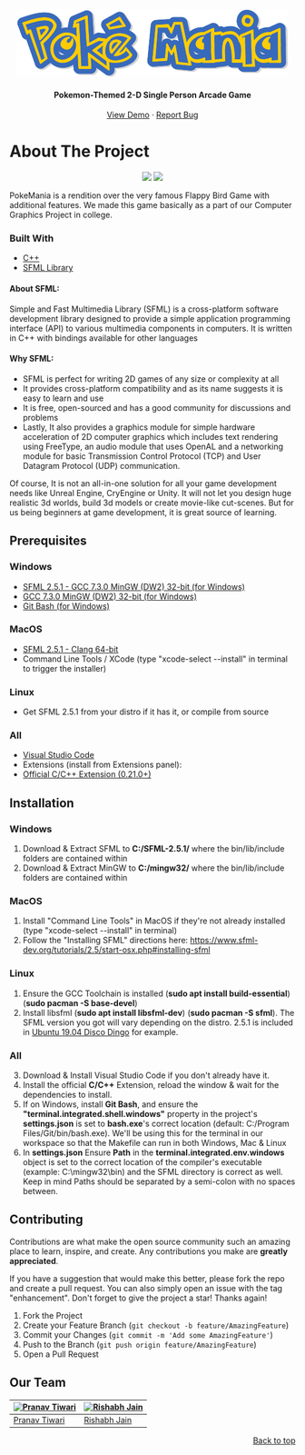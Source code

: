 <div id="top"></div>

<div align="center">
  <a>
    <img src="https://github.com/beastrun12j/PokeMania/blob/master/Game/resources/img/game-title.png" alt="Logo">
  </a>

<h4 align="center">Pokemon-Themed 2-D Single Person Arcade Game</h4>

  <p align="center">
    <a href="https://github.com/beastrun12j/PokeMania/blob/master/Demo.mp4">View Demo</a>
    ·
    <a href="https://github.com/beastrun12j/PokeMania/issues">Report Bug</a>
  </p>
</div>

# About The Project

<p align="center">
  <img src="https://user-images.githubusercontent.com/79413577/148220619-e18ae8d2-28ab-4d2a-b62b-e599982dc4eb.gif" height="420px"/>
  <img src="https://user-images.githubusercontent.com/79413577/148220652-024c65a1-b7bf-49fa-babe-9c6f3759bfba.gif" height="420px"/>
</p>

PokeMania is a rendition over the very famous Flappy Bird Game with additional features. We made this game basically as a part of our Computer Graphics Project in college.

### Built With

* [C++](https://en.cppreference.com/w/)
* [SFML Library](https://www.sfml-dev.org)

#### About SFML:

Simple and Fast Multimedia Library (SFML) is a cross-platform software development library designed to provide a simple application programming interface (API) to various multimedia components in computers. It is written in C++ with bindings available for other languages

#### Why SFML:
* SFML is perfect for writing 2D games of any size or complexity at all
* It provides cross-platform compatibility and as its name suggests it is easy to learn and use
* It is free, open-sourced and has a good community for discussions and problems
* Lastly, It also provides a graphics module for simple hardware acceleration of 2D computer graphics which includes text rendering using FreeType, an audio module that uses OpenAL and a networking module for basic Transmission Control Protocol (TCP) and User Datagram Protocol (UDP) communication.

Of course, It is not an all-in-one solution for all your game development needs like Unreal Engine, CryEngine or Unity. It will not let you design huge realistic 3d worlds, build 3d models or create movie-like cut-scenes. But for us being beginners at game development, it is great source of learning.

## Prerequisites

### Windows

- [SFML 2.5.1 - GCC 7.3.0 MinGW (DW2) 32-bit (for Windows)](https://www.sfml-dev.org/files/SFML-2.5.1-windows-gcc-7.3.0-mingw-32-bit.zip)
- [GCC 7.3.0 MinGW (DW2) 32-bit (for Windows)](https://sourceforge.net/projects/mingw-w64/files/Toolchains%20targetting%20Win32/Personal%20Builds/mingw-builds/7.3.0/threads-posix/dwarf/i686-7.3.0-release-posix-dwarf-rt_v5-rev0.7z/download)
- [Git Bash (for Windows) ](https://git-scm.com/downloads)

### MacOS

- [SFML 2.5.1 - Clang 64-bit](https://www.sfml-dev.org/files/SFML-2.5.1-macOS-clang.tar.gz)
- Command Line Tools / XCode (type "xcode-select --install" in terminal to trigger the installer)

### Linux

- Get SFML 2.5.1 from your distro if it has it, or compile from source

### All

- [Visual Studio Code](https://code.visualstudio.com/download)
- Extensions (install from Extensions panel):
- [Official C/C++ Extension (0.21.0+)](https://marketplace.visualstudio.com/items?itemName=ms-vscode.cpptools)
  
## Installation

### Windows

1. Download & Extract SFML to **C:/SFML-2.5.1/** where the bin/lib/include folders are contained within
2. Download & Extract MinGW to **C:/mingw32/** where the bin/lib/include folders are contained within

### MacOS

1. Install "Command Line Tools" in MacOS if they're not already installed (type "xcode-select --install" in terminal)
2. Follow the "Installing SFML" directions here: https://www.sfml-dev.org/tutorials/2.5/start-osx.php#installing-sfml

### Linux

1. Ensure the GCC Toolchain is installed (**sudo apt install build-essential**) (**sudo pacman -S base-devel**)
2. Install libsfml (**sudo apt install libsfml-dev**) (**sudo pacman -S sfml**). The SFML version you got will vary depending on the distro. 2.5.1 is included in [Ubuntu 19.04 Disco Dingo](http://cdimage.ubuntu.com/daily-live/current/HEADER.html) for example.

### All

3. Download & Install Visual Studio Code if you don't already have it.
4. Install the official **C/C++** Extension, reload the window & wait for the dependencies to install.
5. If on Windows, install **Git Bash**, and ensure the **"terminal.integrated.shell.windows"** property in the project's **settings.json** is set to **bash.exe**'s correct location (default: C:/Program Files/Git/bin/bash.exe). We'll be using this for the terminal in our workspace so that the Makefile can run in both Windows, Mac & Linux
6. In **settings.json** Ensure **Path** in the **terminal.integrated.env.windows** object is set to the correct location of the compiler's executable (example: C:\\mingw32\\bin) and the SFML directory is correct as well. Keep in mind Paths should be separated by a semi-colon with no spaces between.

## Contributing

Contributions are what make the open source community such an amazing place to learn, inspire, and create. Any contributions you make are **greatly appreciated**.

If you have a suggestion that would make this better, please fork the repo and create a pull request. You can also simply open an issue with the tag "enhancement".
Don't forget to give the project a star! Thanks again!

1. Fork the Project
2. Create your Feature Branch (`git checkout -b feature/AmazingFeature`)
3. Commit your Changes (`git commit -m 'Add some AmazingFeature'`)
4. Push to the Branch (`git push origin feature/AmazingFeature`)
5. Open a Pull Request

## Our Team

[![Pranav Tiwari](https://img.icons8.com/doodle/192/000000/kuroo.png)](https://github.com/beastrun12j)  | [![Rishabh Jain](https://avatars.githubusercontent.com/u/20703579?v=4)](https://github.com/Rishabhjain8)
---|---
[Pranav Tiwari](https://github.com/beastrun12j) | [Rishabh Jain](https://github.com/Rishabhjain8)

<p align="right"><a href="#top">Back to top</a></p
